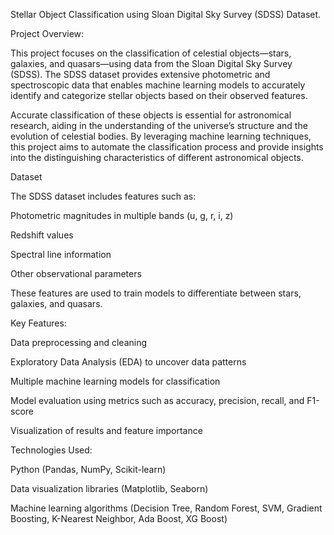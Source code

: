 Stellar Object Classification using Sloan Digital Sky Survey (SDSS) Dataset. 

Project Overview:

This project focuses on the classification of celestial objects—stars, galaxies, and quasars—using data from the Sloan Digital Sky Survey (SDSS). The SDSS dataset provides extensive photometric and spectroscopic data that enables machine learning models to accurately identify and categorize stellar objects based on their observed features.

Accurate classification of these objects is essential for astronomical research, aiding in the understanding of the universe’s structure and the evolution of celestial bodies. By leveraging machine learning techniques, this project aims to automate the classification process and provide insights into the distinguishing characteristics of different astronomical objects.

Dataset

The SDSS dataset includes features such as:

Photometric magnitudes in multiple bands (u, g, r, i, z)

Redshift values

Spectral line information

Other observational parameters

These features are used to train models to differentiate between stars, galaxies, and quasars.

Key Features:

Data preprocessing and cleaning

Exploratory Data Analysis (EDA) to uncover data patterns

Multiple machine learning models for classification

Model evaluation using metrics such as accuracy, precision, recall, and F1-score

Visualization of results and feature importance

Technologies Used:

Python (Pandas, NumPy, Scikit-learn)

Data visualization libraries (Matplotlib, Seaborn)

Machine learning algorithms (Decision Tree, Random Forest, SVM, Gradient Boosting, K-Nearest Neighbor, Ada Boost, XG Boost)
